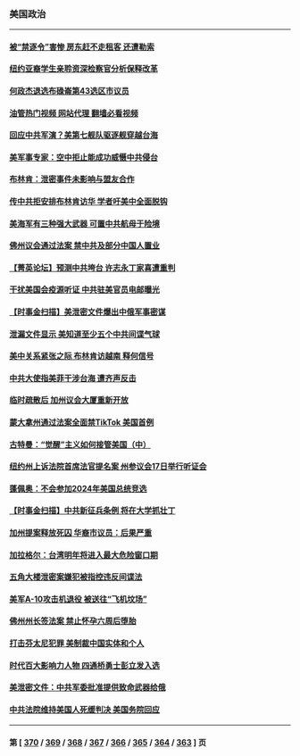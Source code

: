 ### 美国政治
---
#### [被“禁逐令”害惨 房东赶不走租客 还遭勒索](../../pages/ncid1078159/n13974745.md?04172046) 
#### [纽约亚裔学生亲聆资深检察官分析保释改革](../../pages/ncid1078159/n13974659.md?04172046) 
#### [何政杰退选布碌崙第43选区市议员](../../pages/ncid1078159/n13974645.md?04172046) 
#### [油管热门视频 网站代理 翻墙必看视频](http://138.2.39.72:81/youtube.html?epic-marker?04172046)
#### [回应中共军演？美第七舰队驱逐舰穿越台海](../../pages/ncid1078159/n13974514.md?04172046) 
#### [美军事专家：空中拒止能成功威慑中共侵台](../../pages/ncid1078159/n13972584.md?04172046) 
#### [布林肯：泄密事件未影响与盟友合作](../../pages/ncid1078159/n13974368.md?04172046) 
#### [传中共拒安排布林肯访华 学者吁美中全面脱钩](../../pages/ncid1078159/n13974274.md?04172046) 
#### [美海军有三种强大武器 可置中共航母于险境](../../pages/ncid1078159/n13970837.md?04172046) 
#### [佛州议会通过法案 禁中共及部分中国人置业](../../pages/ncid1078159/n13973740.md?04172046) 
#### [【菁英论坛】预测中共垮台 许志永丁家喜遭重判](../../pages/ncid1078159/n13973734.md?04172046) 
#### [干扰美国会疫源听证 中共驻美官员电邮曝光](../../pages/ncid1078159/n13973726.md?04172046) 
#### [【时事金扫描】美泄密文件爆出中俄军事密谋](../../pages/ncid1078159/n13973567.md?04172046) 
#### [泄漏文件显示 美知道至少五个中共间谍气球](../../pages/ncid1078159/n13973674.md?04172046) 
#### [美中关系紧张之际 布林肯访越南 释何信号](../../pages/ncid1078159/n13973687.md?04172046) 
#### [中共大使指美菲干涉台海 遭齐声反击](../../pages/ncid1078159/n13973677.md?04172046) 
#### [临时疏散后 加州议会大厦重新开放](../../pages/ncid1078159/n13973473.md?04172046) 
#### [蒙大拿州通过法案全面禁TikTok 美国首例](../../pages/ncid1078159/n13973431.md?04172046) 
#### [古特曼：“觉醒”主义如何接管美国（中）](../../pages/ncid1078159/n13973357.md?04172046) 
#### [纽约州上诉法院首席法官提名案 州参议会17日举行听证会](../../pages/ncid1078159/n13973363.md?04172046) 
#### [蓬佩奥：不会参加2024年美国总统竞选](../../pages/ncid1078159/n13973196.md?04172046) 
#### [【时事金扫描】中共新征兵条例 将在大学抓壮丁](../../pages/ncid1078159/n13973184.md?04172046) 
#### [加州提案释放死囚 华裔市议员：后果严重](../../pages/ncid1078159/n13973261.md?04172046) 
#### [加拉格尔：台湾明年将进入最大危险窗口期](../../pages/ncid1078159/n13973088.md?04172046) 
#### [五角大楼泄密案嫌犯被指控违反间谍法](../../pages/ncid1078159/n13973177.md?04172046) 
#### [美军A-10攻击机退役 被送往“飞机坟场”](../../pages/ncid1078159/n13973050.md?04172046) 
#### [佛州州长签法案 禁止怀孕六周后堕胎](../../pages/ncid1078159/n13973001.md?04172046) 
#### [打击芬太尼犯罪 美制裁中国实体和个人](../../pages/ncid1078159/n13973042.md?04172046) 
#### [时代百大影响力人物 四通桥勇士彭立发入选](../../pages/ncid1078159/n13973026.md?04172046) 
#### [美泄密文件：中共军委批准提供致命武器给俄](../../pages/ncid1078159/n13973043.md?04172046) 
#### [中共法院维持美国人死缓判决 美国务院回应](../../pages/ncid1078159/n13973017.md?04172046) 

---
#### 第 [ [370](./370.md?04172046) / [369](./369.md?04172046) / [368](./368.md?04172046) / [367](./367.md?04172046) / [366](./366.md?04172046) / [365](./365.md?04172046) / [364](./364.md?04172046) / [363](./363.md?04172046) ] 页

